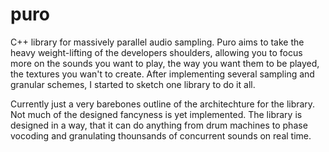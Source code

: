 puro
====

C++ library for massively parallel audio sampling. Puro aims to take the heavy weight-lifting of the developers shoulders, allowing you to focus more on the sounds you want to play, the way you want them to be played, the textures you wan't to create. After implementing several sampling and granular schemes, I started to sketch one library to do it all. 

Currently just a very barebones outline of the architechture for the library. Not much of the designed fancyness is yet implemented. The library is designed in a way, that it can do anything from drum machines to phase vocoding and granulating thounsands of concurrent sounds on real time.
